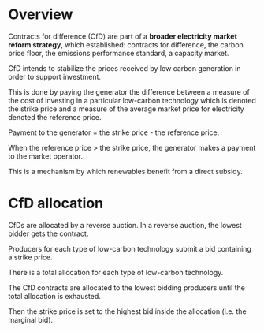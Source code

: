 
# Overview

Contracts for difference (CfD) are part of a **broader electricity market reform strategy**, which established: contracts for difference, the carbon price floor, the emissions performance standard, a capacity market. 

CfD intends to stabilize the prices received by low carbon generation in order to support investment.  

This is done by paying the generator the difference between a measure of the cost of investing in a particular low-carbon technology which is denoted the strike price and a measure of the average market price for electricity denoted the reference price. 

Payment to the generator = the strike price - the reference price. 

When the reference price > the strike price, the generator makes a payment to the market operator. 

This is a mechanism by which renewables benefit from a direct subsidy. 


# CfD allocation

CfDs are allocated by a reverse auction. In a reverse auction, the lowest bidder gets the contract. 

Producers for each type of low-carbon technology submit a bid containing a strike price. 

There is a total allocation for each type of low-carbon technology. 

The CfD contracts are allocated to the lowest bidding producers until the total allocation is exhausted.

Then the strike price is set to the highest bid inside the allocation (i.e. the marginal bid).







